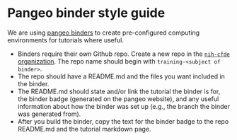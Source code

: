 # Pangeo binder style guide

We are using [pangeo binders](https://binder.pangeo.io/) to create pre-configured computing environments for tutorials where useful.

- Binders require their own Github repo. Create a new repo in the [`nih-cfde` organization](https://github.com/nih-cfde/). The repo name should begin with `training-<subject of binder>`. 
- The repo should have a README.md and the files you want included in the binder. 
- The README.md should state and/or link the tutorial the binder is for, the binder badge (generated on the pangeo website), and any useful information about how the binder was set up (e.g., the branch the binder was generated from). 
- After you build the binder, copy the text for the binder badge to the repo README.md and the tutorial markdown page.
